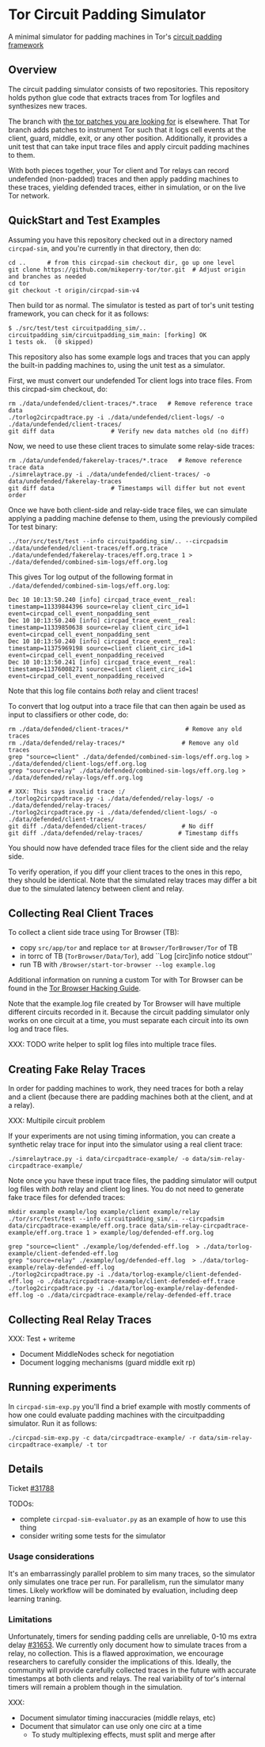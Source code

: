 # Tor Circuit Padding Simulator

A minimal simulator for padding machines in Tor's [circuit padding
framework](https://github.com/torproject/tor/blob/master/doc/HACKING/CircuitPaddingDevelopment.md)

## Overview

The circuit padding simulator consists of two repositories. This repository
holds python glue code that extracts traces from Tor logfiles and synthesizes
new traces.

The branch with [the tor patches you are looking
for](https://github.com/mikeperry-tor/tor/commits/circpad-sim-v4) is
elsewhere. That Tor branch adds patches to instrument Tor such that it logs
cell events at the client, guard, middle, exit, or any other position.
Additionally, it provides a unit test that can take input trace files and
apply circuit padding machines to them.

With both pieces together, your Tor client and Tor relays can record
undefended (non-padded) traces and then apply padding machines to these
traces, yielding defended traces, either in simulation, or on the live Tor
network.


## QuickStart and Test Examples

Assuming you have this repository checked out in a directory named
`circpad-sim`, and you're currently in that directory, then do:

```
cd ..      # from this circpad-sim checkout dir, go up one level
git clone https://github.com/mikeperry-tor/tor.git  # Adjust origin and branches as needed
cd tor
git checkout -t origin/circpad-sim-v4
```

Then build tor as normal. The simulator is tested as part of tor's unit testing
framework, you can check for it as follows:

```
$ ./src/test/test circuitpadding_sim/.. 
circuitpadding_sim/circuitpadding_sim_main: [forking] OK
1 tests ok.  (0 skipped)
```

This repository also has some example logs and traces that you can apply the
built-in padding machines to, using the unit test as a simulator.

First, we must convert our undefended Tor client logs into trace files. From
this circpad-sim checkout, do:
```
rm ./data/undefended/client-traces/*.trace   # Remove reference trace data
./torlog2circpadtrace.py -i ./data/undefended/client-logs/ -o ./data/undefended/client-traces/
git diff data                # Verify new data matches old (no diff)
```

Now, we need to use these client traces to simulate some relay-side traces:
```
rm ./data/undefended/fakerelay-traces/*.trace   # Remove reference trace data
./simrelaytrace.py -i ./data/undefended/client-traces/ -o data/undefended/fakerelay-traces
git diff data                # Timestamps will differ but not event order
```

Once we have both client-side and relay-side trace files, we can simulate
applying a padding machine defense to them, using the previously compiled Tor
test binary:

```
../tor/src/test/test --info circuitpadding_sim/.. --circpadsim ./data/undefended/client-traces/eff.org.trace ./data/undefended/fakerelay-traces/eff.org.trace 1 > ./data/defended/combined-sim-logs/eff.org.log
```

This gives Tor log output of the following format in `./data/defended/combined-sim-logs/eff.org.log`:

```
Dec 10 10:13:50.240 [info] circpad_trace_event__real: timestamp=11339844396 source=relay client_circ_id=1 event=circpad_cell_event_nonpadding_sent
Dec 10 10:13:50.240 [info] circpad_trace_event__real: timestamp=11339850638 source=relay client_circ_id=1 event=circpad_cell_event_nonpadding_sent
Dec 10 10:13:50.240 [info] circpad_trace_event__real: timestamp=11375969198 source=client client_circ_id=1 event=circpad_cell_event_nonpadding_received
Dec 10 10:13:50.241 [info] circpad_trace_event__real: timestamp=11376008271 source=client client_circ_id=1 event=circpad_cell_event_nonpadding_received
```

Note that this log file contains *both* relay and client traces!

To convert that log output into a trace file that can then again be used as
input to classifiers or other code, do:
```
rm ./data/defended/client-traces/*                # Remove any old traces
rm ./data/defended/relay-traces/*                # Remove any old traces
grep "source=client" ./data/defended/combined-sim-logs/eff.org.log > ./data/defended/client-logs/eff.org.log
grep "source=relay" ./data/defended/combined-sim-logs/eff.org.log > ./data/defended/relay-logs/eff.org.log

# XXX: This says invalid trace :/
./torlog2circpadtrace.py -i ./data/defended/relay-logs/ -o ./data/defended/relay-traces/
./torlog2circpadtrace.py -i ./data/defended/client-logs/ -o ./data/defended/client-traces/
git diff ./data/defended/client-traces/          # No diff
git diff ./data/defended/relay-traces/          # Timestamp diffs
```

You should now have defended trace files for the client side and the relay
side.

To verify operation, if you diff your client traces to the ones in this repo,
they should be identical. Note that the simulated relay traces may differ a
bit due to the simulated latency between client and relay.

## Collecting Real Client Traces

To collect a client side trace using Tor Browser (TB):
- copy `src/app/tor` and replace `tor` at `Browser/TorBrowser/Tor` of TB
- in torrc of TB (`TorBrowser/Data/Tor`), add ``Log [circ]info notice stdout''
- run TB with `/Browser/start-tor-browser --log example.log` 

Additional information on running a custom Tor with Tor Browser can be found
in the [Tor Browser Hacking Guide](https://trac.torproject.org/projects/tor/wiki/doc/TorBrowser/Hacking#RunningMultipleTorBrowsers).

Note that the example.log file created by Tor Browser will have multiple
different circuits recorded in it. Because the circuit padding simulator only
works on one circuit at a time, you must separate each circuit into its own
log and trace files.

XXX: TODO write helper to split log files into multiple trace files.

## Creating Fake Relay Traces

In order for padding machines to work, they need traces for both a relay and a
client (because there are padding machines both at the client, and at a
relay).

XXX: Multipile circuit problem

If your experiments are not using timing information, you can create a
synthetic relay trace for input into the simulator using a real client trace:

```
./simrelaytrace.py -i data/circpadtrace-example/ -o data/sim-relay-circpadtrace-example/
```

Note once you have these input trace files, the padding simulator will output
log files with *both* relay and client log lines. You do not need to generate
fake trace files for defended traces:

```
mkdir example example/log example/client example/relay
./tor/src/test/test --info circuitpadding_sim/.. --circpadsim data/circpadtrace-example/eff.org.trace data/sim-relay-circpadtrace-example/eff.org.trace 1 > example/log/defended-eff.org.log

grep "source=client" ./example/log/defended-eff.log  > ./data/torlog-example/client-defended-eff.log
grep "source=relay" ./example/log/defended-eff.log  > ./data/torlog-example/relay-defended-eff.log
./torlog2circpadtrace.py -i ./data/torlog-example/client-defended-eff.log -o ./data/circpadtrace-example/client-defended-eff.trace
./torlog2circpadtrace.py -i ./data/torlog-example/relay-defended-eff.log -o ./data/circpadtrace-example/relay-defended-eff.trace
```

## Collecting Real Relay Traces

XXX: Test + writeme
   - Document MiddleNodes scheck for negotiation
   - Document logging mechanisms (guard middle exit rp)

## Running experiments

In `circpad-sim-exp.py` you'll find a brief example with mostly comments of how
one could evaluate padding machines with the circuitpadding simulator. Run it as
follows:

```
./circpad-sim-exp.py -c data/circpadtrace-example/ -r data/sim-relay-circpadtrace-example/ -t tor
```

## Details

Ticket [#31788](https://trac.torproject.org/projects/tor/ticket/31788)

TODOs:
- complete `circpad-sim-evaluator.py` as an example of how to use this thing
- consider writing some tests for the simulator

### Usage considerations

It's an embarrassingly parallel problem to sim many traces, so the simulator only
simulates one trace per run. For parallelism, run the simulator many times.
Likely workflow will be dominated by evaluation, including deep learning
traning.

### Limitations

Unfortunately, timers for sending padding cells are unreliable, 0-10 ms extra
delay [#31653](https://trac.torproject.org/projects/tor/ticket/31653). We
currently only document how to simulate traces from a relay, no collection. This
is a flawed approximation, we encourage researchers to carefully consider the
implications of this. Ideally, the community will provide carefully collected
traces in the future with accurate timestamps at both clients and relays. The
real variability of tor's internal timers will remain a problem though in the
simulation.

XXX:
   - Document simulator timing inaccuracies (middle relays, etc)
   - Document that simulator can use only one circ at a time
     - To study multiplexing effects, must split and merge after


